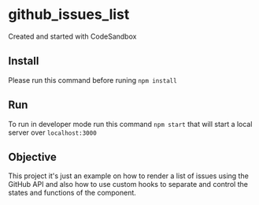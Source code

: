 # github_issues_list
Created and started with CodeSandbox

## Install
Please run this command before runing `npm install`

## Run
To run in developer mode run this command `npm start` that will start a local server over `localhost:3000`

## Objective
This project it's just an example on how to render a list of issues using the GitHub API and also how to use custom hooks to separate and control the states and functions of the component.
